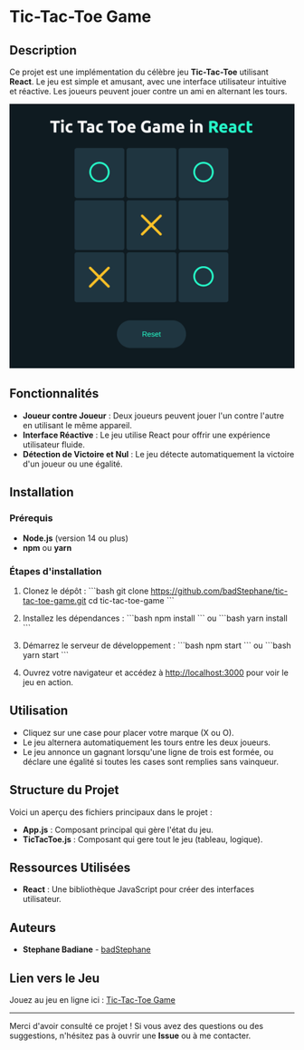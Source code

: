 
# Tic-Tac-Toe Game

## Description
Ce projet est une implémentation du célèbre jeu **Tic-Tac-Toe** utilisant **React**. Le jeu est simple et amusant, avec une interface utilisateur intuitive et réactive. Les joueurs peuvent jouer contre un ami en alternant les tours.

![Texte alternatif](/public/Game.png)


## Fonctionnalités
- **Joueur contre Joueur** : Deux joueurs peuvent jouer l'un contre l'autre en utilisant le même appareil.
- **Interface Réactive** : Le jeu utilise React pour offrir une expérience utilisateur fluide.
- **Détection de Victoire et Nul** : Le jeu détecte automatiquement la victoire d'un joueur ou une égalité.

## Installation

### Prérequis
- **Node.js** (version 14 ou plus)
- **npm** ou **yarn**

### Étapes d'installation

1. Clonez le dépôt :
   \`\`\`bash
   git clone https://github.com/badStephane/tic-tac-toe-game.git
   cd tic-tac-toe-game
   \`\`\`

2. Installez les dépendances :
   \`\`\`bash
   npm install
   \`\`\`
   ou
   \`\`\`bash
   yarn install
   \`\`\`

3. Démarrez le serveur de développement :
   \`\`\`bash
   npm start
   \`\`\`
   ou
   \`\`\`bash
   yarn start
   \`\`\`

4. Ouvrez votre navigateur et accédez à [http://localhost:3000](http://localhost:3000) pour voir le jeu en action.

## Utilisation

- Cliquez sur une case pour placer votre marque (X ou O).
- Le jeu alternera automatiquement les tours entre les deux joueurs.
- Le jeu annonce un gagnant lorsqu'une ligne de trois est formée, ou déclare une égalité si toutes les cases sont remplies sans vainqueur.

## Structure du Projet

Voici un aperçu des fichiers principaux dans le projet :

- **App.js** : Composant principal qui gère l'état du jeu.
- **TicTacToe.js** : Composant qui gere tout le jeu (tableau, logique).


## Ressources Utilisées

- **React** : Une bibliothèque JavaScript pour créer des interfaces utilisateur.

## Auteurs

- **Stephane Badiane** - [badStephane](https://github.com/badStephane)

## Lien vers le Jeu

Jouez au jeu en ligne ici : [Tic-Tac-Toe Game](https://badstephane.github.io/tic-tac-toe-game/)

---

Merci d'avoir consulté ce projet ! Si vous avez des questions ou des suggestions, n'hésitez pas à ouvrir une **Issue** ou à me contacter.
